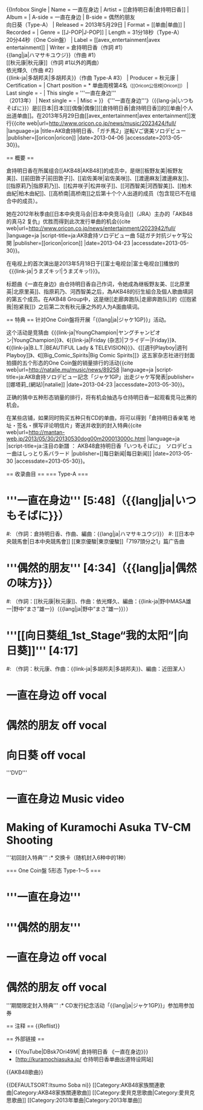 {{Infobox Single 
| Name           = 一直在身边
| Artist         = [[倉持明日香|倉持明日香]]
| Album          = 
| A-side         = 一直在身边
| B-side         = 偶然的朋友<br/>向日葵（Type-A）
| Released       = 2013年5月29日
| Format         = [[单曲|单曲]]
| Recorded       = 
| Genre          = [[J-POP|J-POP]]
| Length         = 31分18秒（Type-A）<br/>20分44秒（One Coin盤）
| Label          = [[avex_entertainment|avex entertainment]]
| Writer         = 倉持明日香（作詞 #1）<br/>{{lang|ja|ハマサキユウジ}}（作曲 #1）<br/>[[秋元康|秋元康]]（作詞  #1以外的两曲）<br/>依光輝久（作曲 #2）<br/>{{link-ja|多胡邦夫|多胡邦夫}}（作曲 Type-A #3）
| Producer       = 秋元康
| Certification  = 
| Chart position = * 单曲周榜第4名<small>（[[Oricon公信榜|Oricon]]）</small>
| Last single    = -
| This single    = '''一直在身边'''<br/>（2013年）
| Next single    = -
| Misc           = 
}}
《'''一直在身边'''》（{{lang-ja|いつもそばに}}）是[[日本|日本]][[偶像|偶像]][[倉持明日香|倉持明日香]]的[[单曲|个人出道单曲]]。在2013年5月29日由[[avex_entertainment|avex entertainment]]发行<ref>{{cite web|url=http://www.oricon.co.jp/news/music/2023424/full/ |language=ja |title=<span lang="ja">AKB倉持明日香、「ガチ馬2」逆転Vご褒美ソロデビュー</span> |publisher=[[oricon|oricon]] |date=2013-04-06 |accessdate=2013-05-30}}</ref>。

== 概要 ==
<!--本作的广告标语是「''''''」。-->

倉持明日香在所属组合[[AKB48|AKB48]]的成员中，是继[[板野友美|板野友美]]、[[前田敦子|前田敦子]]、[[岩佐美咲|岩佐美咲]]、[[渡邊麻友|渡邊麻友]]、[[指原莉乃|指原莉乃]]、[[松井咲子|松井咲子]]、[[河西智美|河西智美]]、[[柏木由紀|柏木由紀]]、[[高桥南|高桥南]]之后第十个个人出道的成员（包含现已不在组合中的成员）。

她在2012年秋季由[[日本中央竞马会|日本中央竞马会]]（JRA）主办的「AKB48的真马2 复仇」优胜而得到此次发行单曲的机会<ref>{{cite web|url=http://www.oricon.co.jp/news/entertainment/2023942/full/ |language=ja |script-title=ja:AKB倉持ソロデビュー曲 5誌ガチ対抗ジャケ写公開 |publisher=[[oricon|oricon]] |date=2013-04-23 |accessdate=2013-05-30}}</ref>。

在电视上的首次演出是2013年5月18日于[[富士电视台|富士电视台]]播放的《{{link-ja|うまズキッ!|うまズキッ!}}》。

标题曲《一直在身边》由仓持明日香自己作词，令她成為继板野友美、[[北原里英|北原里英]]、指原莉乃、河西智美之后，為AKB48的衍生組合及個人歌曲填詞的第五个成员。在AKB48 Group中，这是继[[走廊奔跑队|走廊奔跑队]]的《[[抱紧我|抱紧我]]》之后第二次有秋元康之外的人为A面曲填词。

== 特典 ==
针对One Coin盤将开展「{{lang|ja|ジャケ1GP}}」活动。

这个活动是竞猜由《{{link-ja|YoungChampion|ヤングチャンピオン|YoungChampion}}》、《{{link-ja|Friday (杂志)|フライデー|Friday}}》、《{{link-ja|B.L.T.|BEAUTIFUL Lady & TELEVISION}}》、《[[週刊Playboy|週刊Playboy]]》、《[[Big_Comic_Spirits|Big Comic Spirits]]》这五家杂志社进行封面拍摄的五个形态的One Coin盤的销量排行的活动<ref>{{cite web|url=http://natalie.mu/music/news/89258 |language=ja |script-title=ja:AKB倉持ソロデビュー記念「ジャケ1GP」出走ジャケ写発表|publisher=[[娜塔莉_(網站)|natalie]] |date=2013-04-23 |accessdate=2013-05-30}}</ref>。

正确的猜中五种形态销量的排行，将有机会抽选与仓持明日香一起观看竞马比赛的机会。

在某些店铺，如果同时购买五种只有CD的单曲，将可以得到「倉持明日香亲笔 地址・签名・撰写评论明信片」寄送并收到的封入特典<ref name="mantan">{{cite web|url=http://mantan-web.jp/2013/05/30/20130530dog00m200013000c.html |language=ja |script-title=ja:注目の新譜 ： AKB48倉持明日香「いつもそばに」　ソロデビュー曲はしっとり系バラード |publisher=[[每日新闻|每日新闻]] |date=2013-05-30 |accessdate=2013-05-30}}</ref>。

== 收录曲目 ==
=== Type-A === 
# '''一直在身边''' [5:48]（{{lang|ja|いつもそばに}}）
#: （作詞：倉持明日香、作曲、編曲：{{lang|ja|ハマサキユウジ}}）
#: [[日本中央競馬會|日本中央競馬會]] [[東京優駿|東京優駿]]「7197頭分之1」篇广告曲<ref name="mantan" />
# '''偶然的朋友''' [4:34]（{{lang|ja|偶然の味方}}）
#: （作詞：[[秋元康|秋元康]]、作曲：依光輝久、編曲：{{link-ja|野中MASA雄一|野中“まさ”雄一}}（{{lang|ja|野中“まさ”雄一}}））
# '''[[向日葵组_1st_Stage“我的太阳”|向日葵]]''' [4:17]
#: （作詞：秋元康、作曲：{{link-ja|多胡邦夫|多胡邦夫}}、編曲：近田潔人）
# 一直在身边 off vocal
# 偶然的朋友 off vocal
# 向日葵 off vocal

'''DVD'''
# 一直在身边 Music video
# Making of Kuramochi Asuka TV-CM Shooting

'''初回封入特典'''
:* 交换卡（随机封入6种中的1种）

=== One Coin盤 5形态 Type-1〜5 === 
# '''一直在身边'''  
# '''偶然的朋友'''
# 一直在身边 off vocal
# 偶然的朋友 off vocal

'''期間限定封入特典'''
:* CD发行纪念活动「{{lang|ja|ジャケ1GP}}」参加用参加券  

== 注释 ==
{{Reflist}}

== 外部链接 ==
* {{YouTube|DBsk7Ori49M| 倉持明日香 《一直在身边》}}
* [http://kuramochiasuka.jp/ 仓持明日香单曲出道特设网站]

{{AKB48歌曲}}

{{DEFAULTSORT:Itsumo Soba ni}}
[[Category:AKB48家族關連歌曲|Category:AKB48家族關連歌曲]]
[[Category:愛貝克思歌曲|Category:愛貝克思歌曲]]
[[Category:2013年單曲|Category:2013年單曲]]